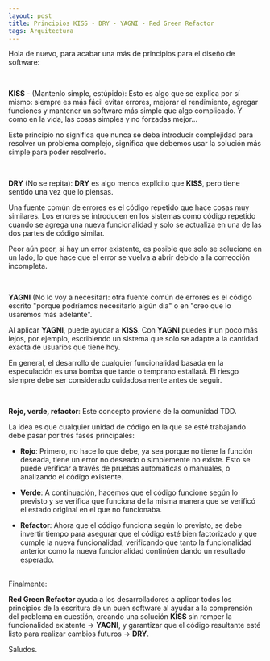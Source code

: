 ```yaml
---
layout: post
title: Principios KISS - DRY - YAGNI - Red Green Refactor
tags: Arquitectura
---
```


Hola de nuevo, para acabar una más de principios para el diseño de software:

<br>

**KISS** - (Mantenlo simple, estúpido): Esto es algo que se explica por sí mismo: siempre es más fácil evitar errores, mejorar el rendimiento, agregar funciones y mantener un software más simple que algo complicado. Y como en la vida, las cosas simples y no forzadas mejor...

Este principio no significa que nunca se deba introducir complejidad para resolver un problema complejo, significa que debemos usar la solución más simple para poder resolverlo.

<br>

**DRY** (No se repita): **DRY** es algo menos explícito que **KISS**, pero tiene sentido una vez que lo piensas. 

Una fuente común de errores es el código repetido que hace cosas muy similares. Los errores se introducen en los sistemas como código repetido cuando se agrega una nueva funcionalidad y solo se actualiza en una de las dos partes de código similar.

Peor aún peor, si hay un error existente, es posible que solo se solucione en un lado, lo que hace que el error se vuelva a abrir debido a la corrección incompleta.

<br>

**YAGNI** (No lo voy a necesitar): otra fuente común de errores es el código escrito "porque podríamos necesitarlo algún día" o en "creo que lo usaremos más adelante".

Al aplicar **YAGNI**, puede ayudar a **KISS**. Con **YAGNI** puedes ir un poco más lejos, por ejemplo, escribiendo un sistema que solo se adapte a la cantidad exacta de usuarios que tiene hoy.

En general, el desarrollo de cualquier funcionalidad basada en la especulación es una bomba que tarde o temprano estallará. El riesgo siempre debe ser considerado cuidadosamente antes de seguir.

<br>

**Rojo, verde, refactor**: Este concepto proviene de la comunidad TDD.

La idea es que cualquier unidad de código en la que se esté trabajando debe pasar por tres fases principales:

- **Rojo**: Primero, no hace lo que debe, ya sea porque no tiene la función deseada, tiene un error no deseado o simplemente no existe. Esto se puede verificar a través de pruebas automáticas o manuales, o analizando el código existente.

- **Verde**: A continuación, hacemos que el código funcione según lo previsto y se verifica que funciona de la misma manera que se verificó el estado original en el que no funcionaba.

- **Refactor**: Ahora que el código funciona según lo previsto, se debe invertir tiempo para asegurar que el código esté bien factorizado y que cumple la nueva funcionalidad, verificando que tanto la funcionalidad anterior como la nueva funcionalidad continúen dando un resultado esperado.

<br>
Finalmente:

**Red Green Refactor** ayuda a los desarrolladores a aplicar todos los principios de la escritura de un buen software al ayudar a la comprensión del problema en cuestión, creando una solución **KISS** sin romper la funcionalidad existente -> **YAGNI**, y garantizar que el código resultante esté listo para realizar cambios futuros -> **DRY**.

Saludos.
